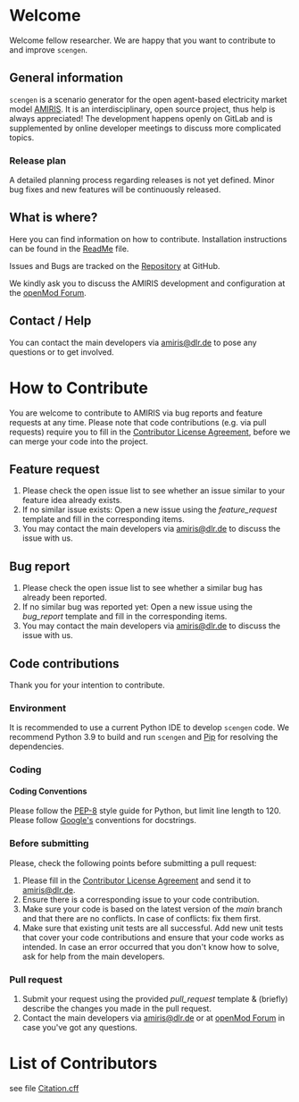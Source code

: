 <!-- SPDX-FileCopyrightText: 2023 German Aerospace Center <amiris@dlr.de>

SPDX-License-Identifier: CC0-1.0 -->

# Welcome
Welcome fellow researcher.
We are happy that you want to contribute to and improve `scengen`.

## General information
`scengen` is a scenario generator for the open agent-based electricity market model [AMIRIS](https://gitlab.com/dlr-ve/esy/amiris/amiris/-/wikis/home).
It is an interdisciplinary, open source project, thus help is always appreciated!
The development happens openly on GitLab and is supplemented by online developer meetings to discuss more complicated topics.

### Release plan
A detailed planning process regarding releases is not yet defined.
Minor bug fixes and new features will be continuously released.

## What is where?
Here you can find information on how to contribute.
Installation instructions can be found in the [ReadMe](README.md) file.

Issues and Bugs are tracked on the [Repository](https://github.com/FEAT-ML/scenario-generator/issues) at GitHub.

We kindly ask you to discuss the AMIRIS development and configuration at the [openMod Forum](https://forum.openmod.org/tag/amiris).

## Contact / Help
You can contact the main developers via [amiris@dlr.de](mailto:amiris@dlr.de) to pose any questions or to get involved.

# How to Contribute
You are welcome to contribute to AMIRIS via bug reports and feature requests at any time.
Please note that code contributions (e.g. via pull requests) require you to fill in the [Contributor License Agreement](CLA.md), before we can merge your code into the project.

## Feature request
1. Please check the open issue list to see whether an issue similar to your feature idea already exists.
2. If no similar issue exists: Open a new issue using the *feature_request* template and fill in the corresponding items.
3. You may contact the main developers via [amiris@dlr.de](mailto:amiris@dlr.de) to discuss the issue with us.

## Bug report
1. Please check the open issue list to see whether a similar bug has already been reported.
2. If no similar bug was reported yet: Open a new issue using the *bug_report* template and fill in the corresponding items.
3. You may contact the main developers via [amiris@dlr.de](mailto:amiris@dlr.de) to discuss the issue with us.

## Code contributions
Thank you for your intention to contribute.

### Environment
It is recommended to use a current Python IDE to develop `scengen` code.
We recommend Python 3.9 to build and run `scengen` and [Pip](https://pypi.org/) for resolving the dependencies.

### Coding
#### Coding Conventions
Please follow the [PEP-8](https://peps.python.org/pep-0008/) style guide for Python, but limit line length to 120.
Please follow [Google's](https://google.github.io/styleguide/pyguide.html#38-comments-and-docstrings) conventions for docstrings.

### Before submitting
Please, check the following points before submitting a pull request:
1. Please fill in the [Contributor License Agreement](CLA.md) and send it to [amiris@dlr.de](mailto:amiris@dlr.de).
1. Ensure there is a corresponding issue to your code contribution.
1. Make sure your code is based on the latest version of the *main* branch and that there are no conflicts. In case of conflicts: fix them first.
1. Make sure that existing unit tests are all successful. Add new unit tests that cover your code contributions and ensure that your code works as intended. In case an error occurred that you don't know how to solve, ask for help from the main developers.

### Pull request
1. Submit your request using the provided *pull_request* template & (briefly) describe the changes you made in the pull request.
1. Contact the main developers via [amiris@dlr.de](mailto:amiris@dlr.de) or at [openMod Forum](https://forum.openmod.org/tag/amiris) in case you've got any questions.

# List of Contributors
see file [Citation.cff](CITATION.cff)
